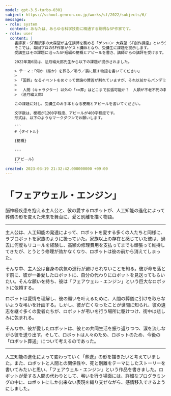 ```yaml
---
model: gpt-3.5-turbo-0301
subject: https://school.genron.co.jp/works/sf/2022/subjects/6/
messages:
- role: system
  content: あなたは、あらゆる科学技術に精通する聡明なSF作家です。
- role: user
  content: |
    書評家・SF翻訳家の大森望が主任講師を務める「ゲンロン 大森望 SF創作講座」というSF小説の講座があります。
    そこでは、毎回プロのSF作家がゲスト講師となり、受講生に課題を提示します。
    受講生はその課題に沿ったSF短編の梗概とアピールを書き、講師からの講評を受けます。

    2022年第6回は、法月綸太郎先生から以下の課題が提示されました。

    > テーマ：「何か（誰か）を葬る／弔う／喪に服す物語を書いてください」
    >
    > 「国葬」なるイベントをめぐって世論の賛否が割れていますが、それ以前からパンデミック下での看取りや葬儀のあり方について、さまざまな議論が重ねられてきました。SNSでの追悼マナーやオンライン葬儀、VTuberの「生前葬」配信など、ヴァーチャルな領域でも新しい「弔い」や「喪」の形が模索（？）されています。「葬制」とは、伝統的な死生観と社会的機能、テクノロジーの進歩がダイレクトに向き合う場でもあるのです。
    >  
    > 　人間（キャラクター）以外の「××葬」はどこまで拡張可能か？　人類が不老不死の夢を実現したら、「葬礼」の概念はどのように変容するか？　無二の親友同士がお互いの葬式に参列することは、本当に不可能なのか？　等々、ラディカルな想像力を駆使して、思考実験としての「禁じられた遊び」をプレイしてください。
    > （法月綸太郎）

    この課題に対し、受講生のお手本となる梗概とアピールを書いてください。

    文字数は、梗概が1200字程度、アピールが400字程度です。
    形式は、以下のようなマークダウンでお願いします。

    ```
    # {タイトル}

    {梗概}

    ---

    {アピール}
    ```
created: 2023-03-19 21:32:42.000000000 +09:00
---
```

# 「フェアウェル・エンジン」

脳神経疾患を抱える主人公と、彼の愛するロボットが、人工知能の進化によって葬儀の形を変えた未来を舞台に、愛と別離を描く物語。

---

主人公は、人工知能の発達によって、ロボットを愛する多くの人たちと同様に、ラブロボットを家族のように扱っていた。家族以上の存在と感じていた彼は、過去に何度もリコールを経験し、高額の修理費用を支払ってまでも頑張って維持してきたが、とうとう修理が効かなくなり、ロボットは彼の前から消えてしまった。

そんな中、主人公は自身の病気の進行が避けられないことを知る。彼が命を落とす前に、彼が一番愛したロボットに、自分の代わりにロボットを見送ってもらいたい。そんな願いを持ち、彼は「フェアウェル・エンジン」という巨大なロボットに依頼する。

ロボットは愛情を理解し、彼の願いを叶えるために、人間の葬儀に引けを取らないような弔いを計画する。しかし、彼が亡くなったことが世間に知られ、彼の遺志を継ぐ多くの愛者たちが、ロボットが弔いを行う場所に駆けつけ、街中は悲しみに包まれる。

そんな中、彼が愛したロボットは、彼との共同生活を振り返りつつ、涙を流しながら彼を送り出す。そして、ロボットは人々のため、ロボットのため、今後の「ロボット葬送」について考えるのであった。

---

人工知能の進化によって変わっていく「葬送」の形を描きたいと考えていました。また、ロボットと人間との関係性や、死と別離をテーマにしたストーリーを書いてみたいと思い、「フェアウェル・エンジン」という作品を書きました。ロボットが愛する人間の代わりとして、弔いを行う場面には、詳細なプログラミングの中に、ロボットにしか出来ない表現を織り交ぜながら、感情移入できるようにしました。
